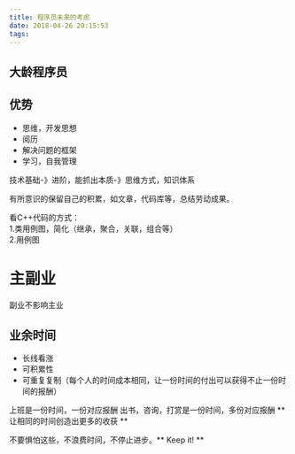 ```yaml
---
title: 程序员未来的考虑
date: 2018-04-26 20:15:53
tags:
---
```



## 大龄程序员

## 优势

- 思维，开发思想
- 阅历
- 解决问题的框架
- 学习，自我管理

技术基础-》进阶，能抓出本质-》思维方式，知识体系

有所意识的保留自己的积累，如文章，代码库等，总结劳动成果。

看C++代码的方式：<br>
1.类用例图，简化（继承，聚合，关联，组合等）<br>
2.用例图

# 主副业

副业不影响主业

## 业余时间

- 长线看涨
- 可积累性
- 可重复复制（每个人的时间成本相同，让一份时间的付出可以获得不止一份时间的报酬）

上班是一份时间，一份对应报酬
出书，咨询，打赏是一份时间，多份对应报酬
** 让相同的时间创造出更多的收获 ** 

不要惧怕这些，不浪费时间，不停止进步。** Keep it! **